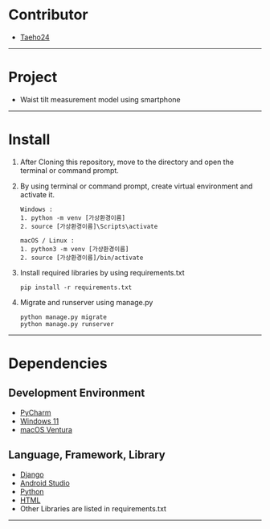 # Contributor
- [Taeho24](https://github.com/Taeho24)
---
# Project
- Waist tilt measurement model using smartphone
---
# Install
1. After Cloning this repository, move to the directory and open the terminal or command prompt.
2. By using terminal or command prompt, create virtual environment and activate it.
    ```
    Windows :
    1. python -m venv [가상환경이름]
    2. source [가상환경이름]\Scripts\activate
    ```
    ```
    macOS / Linux :
    1. python3 -m venv [가상환경이름]
    2. source [가상환경이름]/bin/activate
    ```
3. Install required libraries by using requirements.txt
    ```
    pip install -r requirements.txt
    ```

4. Migrate and runserver using manage.py
    ```
    python manage.py migrate
    python manage.py runserver
    ```
---
# Dependencies
## Development Environment
- [PyCharm](https://www.jetbrains.com/ko-kr/pycharm/)
- [Windows 11](https://www.microsoft.com/ko-kr/windows/windows-11)
- [macOS Ventura](https://www.apple.com/kr/macos/monterey-preview/)
## Language, Framework, Library
- [Django](https://www.djangoproject.com/)
- [Android Studio](https://developer.android.com/studio/)
- [Python](https://www.python.org/)
- [HTML](https://developer.mozilla.org/ko/docs/Web/HTML)
- Other Libraries are listed in requirements.txt
---
